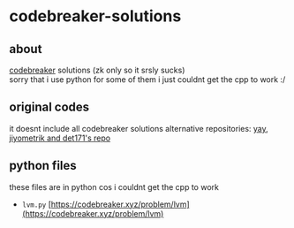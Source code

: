 # codebreaker-solutions

## about
[codebreaker](https://codebreaker.xyz) solutions (zk only so it srsly sucks) <br />
sorry that i use python for some of them i just couldnt get the cpp to work :/

## original codes
it doesnt include all codebreaker solutions
alternative repositories: [yay, jiyometrik and det171's repo](https://github.com/yanganyi/codebreaker-xblue707)

## python files
these files are in python cos i couldnt get the cpp to work
- `lvm.py` [https://codebreaker.xyz/problem/lvm](https://codebreaker.xyz/problem/lvm)
